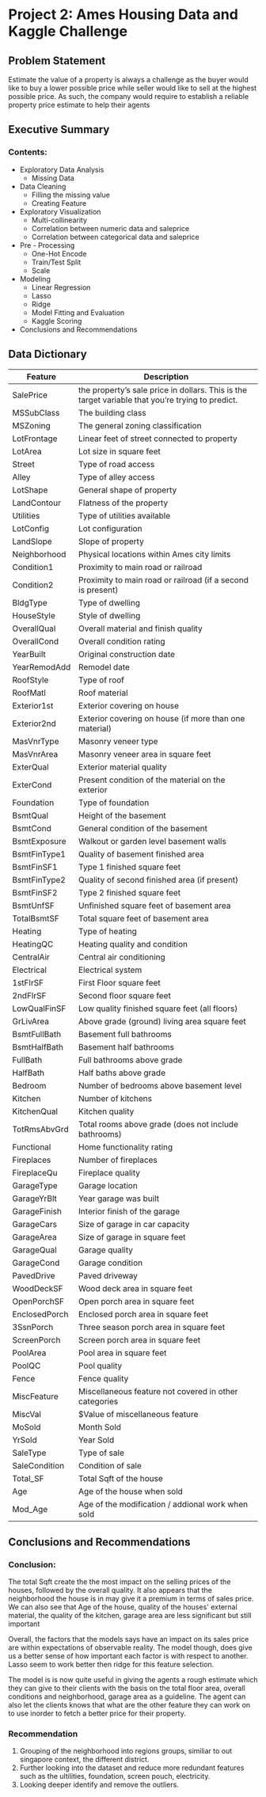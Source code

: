
# Project 2: Ames Housing Data and Kaggle Challenge

## Problem Statement

Estimate the value of a property is always a challenge as the buyer would like to buy a lower possible price while seller would like to sell at the highest possible price. As such, the company would require to establish a reliable property price estimate to help their agents

## Executive Summary

### Contents:
- Exploratory Data Analysis
   - Missing Data
- Data Cleaning
   - Filling the missing value
   - Creating Feature
- Exploratory Visualization
   - Multi-collinearity
   - Correlation between numeric data and saleprice
   - Correlation between categorical data and saleprice
- Pre - Processing
   - One-Hot Encode
   - Train/Test Split
   - Scale
- Modeling
   - Linear Regression
   - Lasso
   - Ridge
   - Model Fitting and Evaluation
   - Kaggle Scoring
- Conclusions and Recommendations

## Data Dictionary

|Feature|Description|
|---|---|
|SalePrice|the property’s sale price in dollars. This is the target variable that you’re trying to predict.
|MSSubClass|The building class
|MSZoning|The general zoning classification
|LotFrontage|Linear feet of street connected to property
|LotArea|Lot size in square feet
|Street|Type of road access
|Alley|Type of alley access
|LotShape|General shape of property
|LandContour|Flatness of the property
|Utilities|Type of utilities available
|LotConfig|Lot configuration
|LandSlope|Slope of property
|Neighborhood|Physical locations within Ames city limits
|Condition1|Proximity to main road or railroad
|Condition2|Proximity to main road or railroad (if a second is present)
|BldgType|Type of dwelling
|HouseStyle|Style of dwelling
|OverallQual|Overall material and finish quality
|OverallCond|Overall condition rating
|YearBuilt|Original construction date
|YearRemodAdd|Remodel date
|RoofStyle|Type of roof
|RoofMatl|Roof material
|Exterior1st|Exterior covering on house
|Exterior2nd|Exterior covering on house (if more than one material)
|MasVnrType|Masonry veneer type
|MasVnrArea|Masonry veneer area in square feet
|ExterQual|Exterior material quality
|ExterCond|Present condition of the material on the exterior
|Foundation|Type of foundation
|BsmtQual|Height of the basement
|BsmtCond|General condition of the basement
|BsmtExposure|Walkout or garden level basement walls
|BsmtFinType1|Quality of basement finished area
|BsmtFinSF1|Type 1 finished square feet
|BsmtFinType2|Quality of second finished area (if present)
|BsmtFinSF2|Type 2 finished square feet
|BsmtUnfSF|Unfinished square feet of basement area
|TotalBsmtSF|Total square feet of basement area
|Heating|Type of heating
|HeatingQC|Heating quality and condition
|CentralAir|Central air conditioning
|Electrical|Electrical system
|1stFlrSF|First Floor square feet
|2ndFlrSF|Second floor square feet
|LowQualFinSF|Low quality finished square feet (all floors)
|GrLivArea|Above grade (ground) living area square feet
|BsmtFullBath|Basement full bathrooms
|BsmtHalfBath|Basement half bathrooms
|FullBath|Full bathrooms above grade
|HalfBath|Half baths above grade
|Bedroom|Number of bedrooms above basement level
|Kitchen|Number of kitchens
|KitchenQual|Kitchen quality
|TotRmsAbvGrd|Total rooms above grade (does not include bathrooms)
|Functional|Home functionality rating
|Fireplaces|Number of fireplaces
|FireplaceQu|Fireplace quality
|GarageType|Garage location
|GarageYrBlt|Year garage was built
|GarageFinish|Interior finish of the garage
|GarageCars|Size of garage in car capacity
|GarageArea|Size of garage in square feet
|GarageQual|Garage quality
|GarageCond|Garage condition
|PavedDrive|Paved driveway
|WoodDeckSF|Wood deck area in square feet
|OpenPorchSF|Open porch area in square feet
|EnclosedPorch|Enclosed porch area in square feet
|3SsnPorch|Three season porch area in square feet
|ScreenPorch|Screen porch area in square feet
|PoolArea|Pool area in square feet
|PoolQC|Pool quality
|Fence|Fence quality
|MiscFeature|Miscellaneous feature not covered in other categories
|MiscVal|$Value of miscellaneous feature
|MoSold|Month Sold
|YrSold|Year Sold
|SaleType|Type of sale
|SaleCondition|Condition of sale
|Total_SF|Total Sqft of the house
|Age|Age of the house when sold
|Mod_Age|Age of the modification / addional work when sold

## Conclusions and Recommendations

### Conclusion:
The total Sqft create the the most impact on the selling prices of the houses, followed by the overall quality. It also appears that the neighborhood the house is in may give it a premium in terms of sales price. We can also see that Age of the house, quality of the houses' external material, the quality of the kitchen, garage area are less significant but still important

Overall, the factors that the models says have an impact on its sales price are within expectations of observable reality. The model though, does give us a better sense of how important each factor is with respect to another. Lasso seem to work better then ridge for this feature selection.

The model is is now quite useful in giving the agents a rough estimate which they can give to their clients with the basis on the total floor area, overall conditions and neighborhood, garage area as a guideline. The agent can also let the clients knows that what are the other feature they can work on to use inorder to fetch a better price for their property.


### Recommendation
1. Grouping of the neighborhood into regions groups, similiar to out singapore context, the different district.
2. Further looking into the dataset and reduce more redundant features such as the ultilities, foundation, screen pouch, electricity.
3. Looking deeper identify and remove the outliers. 






